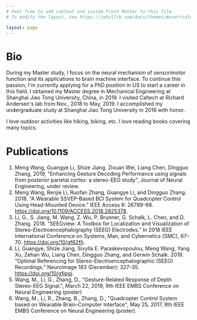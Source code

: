 ```yaml
---
# Feel free to add content and custom Front Matter to this file.
# To modify the layout, see https://jekyllrb.com/docs/themes/#overriding-theme-defaults

layout: page
---
```

# Bio
During my Master study, I focus on the neural mechanism of sensorimotor function and its applications to brain machine interface. To continue this passion, I'm currently applying for a PhD position in US to start a career in this field. I obtained my Master degree in Mechanical Engineering at Shanghai Jiao Tong University, China, in 2019. I visited Caltech at Richard Andersen's lab from Nov., 2018 to May, 2019. I accomplished my undergraduate study at Shanghai Jiao Tong University in 2016 with honor. 

I love outdoor activities like hiking, biking, etc. I love reading books covering many topics. 
# Publications
1. Meng Wang, Guangye Li, Shize Jiang, Zixuan Wei, Liang Chen, Dingguo Zhang, 2019, "Enhancing Gesture Decoding Performance using signals from posterior parietal cortex: a stereo-EEG study", Journal of Neural Engineering, under review.
2. Meng Wang, Renjie Li, Ruofan Zhang, Guangye Li, and Dingguo Zhang. 2018. “A Wearable SSVEP-Based BCI System for Quadcopter Control Using Head-Mounted Device.” IEEE Access 6: 26789–98. https://doi.org/10.1109/ACCESS.2018.2825378.
3. Li, G., S. Jiang, M. Wang, Z. Wu, P. Brunner, G. Schalk, L. Chen, and D. Zhang. 2018. “SEEGview: A Toolbox for Localization and Visualization of Stereo-Electroencephalography (SEEG) Electrodes.” In 2018 IEEE International Conference on Systems, Man, and Cybernetics (SMC), 67–70. https://doi.org/10/gf62fh.
4. Li, Guangye, Shize Jiang, Sivylla E. Paraskevopoulou, Meng Wang, Yang Xu, Zehan Wu, Liang Chen, Dingguo Zhang, and Gerwin Schalk. 2018. “Optimal Referencing for Stereo-Electroencephalographic (SEEG) Recordings.” NeuroImage 183 (December): 327–35. https://doi.org/10/gfjpgj.
5. Wang, M., Li, G., Zhang, D., "Gesture-Related Response of Depth Stereo-EEG Signal.", March 22, 2019, 9th IEEE EMBS Conference on Neural Engineering (poster)
6. Wang, M., Li, R., Zhang, B., Zhang, D., "Quadcopter Control System based on Wearable Brain-Computer Interface", May 25, 2017, 8th IEEE EMBS Conference on Neural Engineering (poster).
